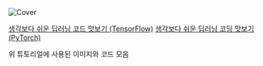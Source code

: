
![Cover](https://github.com/user-attachments/assets/84bf9d53-17cf-4d3a-be45-10357bff1fb5)

[생각보다 쉬운 딥러닝 코드 맛보기 (TensorFlow)](https://wikidocs.net/book/17416)
[생각보다 쉬운 딥러닝 코딩 맛보기 (PyTorch)](https://wikidocs.net/book/17417)

위 튜토리얼에 사용된 이미지와 코드 모음
